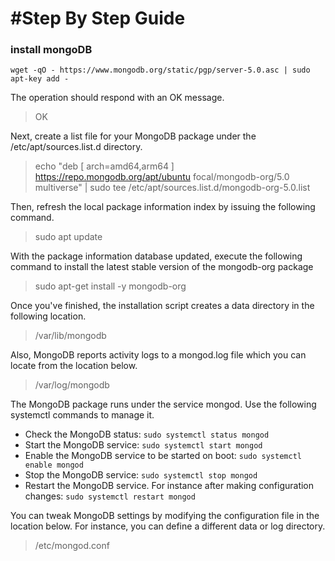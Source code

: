 
# #Step By Step Guide

### install mongoDB

```
wget -qO - https://www.mongodb.org/static/pgp/server-5.0.asc | sudo apt-key add -
```
The operation should respond with an OK message.

> OK

Next, create a list file for your MongoDB package under the /etc/apt/sources.list.d directory.

> echo "deb [ arch=amd64,arm64 ] https://repo.mongodb.org/apt/ubuntu focal/mongodb-org/5.0 multiverse" | sudo tee /etc/apt/sources.list.d/mongodb-org-5.0.list

Then, refresh the local package information index by issuing the following command.

> sudo apt update

With the package information database updated, execute the following command to install the latest stable version of the mongodb-org package

> sudo apt-get install -y mongodb-org

Once you've finished, the installation script creates a data directory in the following location.


> /var/lib/mongodb 

Also, MongoDB reports activity logs to a mongod.log file which you can locate from the location below.

> /var/log/mongodb

The MongoDB package runs under the service mongod. Use the following systemctl commands to manage it.

* Check the MongoDB status: ```sudo systemctl status mongod```
* Start the MongoDB service: ```sudo systemctl start mongod```
* Enable the MongoDB service to be started on boot: ```sudo systemctl enable mongod```
* Stop the MongoDB service: ```sudo systemctl stop mongod```
* Restart the MongoDB service. For instance after making configuration changes: ```sudo systemctl restart mongod```

You can tweak MongoDB settings by modifying the configuration file in the location below. For instance, you can define a different data or log directory.

> /etc/mongod.conf






